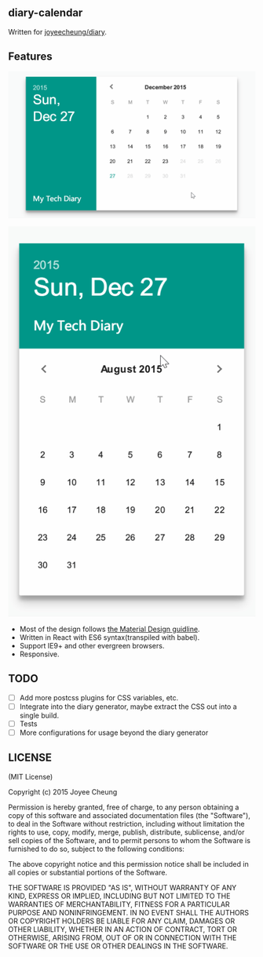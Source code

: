 ## diary-calendar

Written for [joyeecheung/diary](https://github.com/joyeecheung/diary).

## Features

![screenshot1](doc/screenshot1.gif)

![screenshot2](doc/screenshot2.gif)

* Most of the design follows [the Material Design guidline](https://www.google.com/design/spec/components/pickers.html#pickers-date-pickers).
* Written in React with ES6 syntax(transpiled with babel).
* Support IE9+ and other evergreen browsers.
* Responsive.

## TODO

- [ ] Add more postcss plugins for CSS variables, etc.
- [ ] Integrate into the diary generator, maybe extract the CSS out into a single build.
- [ ] Tests
- [ ] More configurations for usage beyond the diary generator

## LICENSE

(MIT License)

Copyright (c) 2015 Joyee Cheung

Permission is hereby granted, free of charge, to any person obtaining a copy of this software and associated documentation files (the "Software"), to deal in the Software without restriction, including without limitation the rights to use, copy, modify, merge, publish, distribute, sublicense, and/or sell copies of the Software, and to permit persons to whom the Software is furnished to do so, subject to the following conditions:

The above copyright notice and this permission notice shall be included in all copies or substantial portions of the Software.

THE SOFTWARE IS PROVIDED "AS IS", WITHOUT WARRANTY OF ANY KIND, EXPRESS OR IMPLIED, INCLUDING BUT NOT LIMITED TO THE WARRANTIES OF MERCHANTABILITY, FITNESS FOR A PARTICULAR PURPOSE AND NONINFRINGEMENT. IN NO EVENT SHALL THE AUTHORS OR COPYRIGHT HOLDERS BE LIABLE FOR ANY CLAIM, DAMAGES OR OTHER LIABILITY, WHETHER IN AN ACTION OF CONTRACT, TORT OR OTHERWISE, ARISING FROM, OUT OF OR IN CONNECTION WITH THE SOFTWARE OR THE USE OR OTHER DEALINGS IN THE SOFTWARE.
